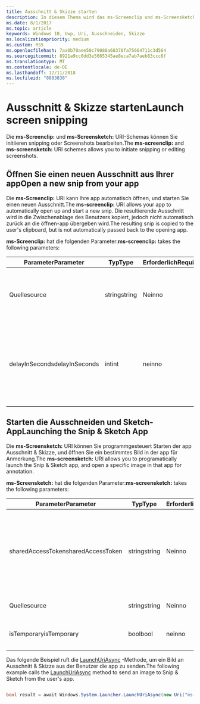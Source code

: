 ```yaml
---
title: Ausschnitt & Skizze starten
description: In diesem Thema wird das ms-Screenclip und ms-Screensketch URI-Schemas. Ihre app kann diese URI-Schemas zum Starten der app Ausschnitt & Skizze oder öffnen Sie einen neuen Ausschnitt verwenden.
ms.date: 8/1/2017
ms.topic: article
keywords: Windows 10, Uwp, Uri, Ausschneiden, Skizze
ms.localizationpriority: medium
ms.custom: RS5
ms.openlocfilehash: 7aa0b70aee50c79088a68378fa75664711c3d564
ms.sourcegitcommit: 8921a9cc0dd3e5665345ae8eca7ab7aeb83ccc6f
ms.translationtype: MT
ms.contentlocale: de-DE
ms.lasthandoff: 12/11/2018
ms.locfileid: "8883838"
---
```

# <a name="launch-screen-snipping"></a><span data-ttu-id="c0da2-105">Ausschnitt & Skizze starten</span><span class="sxs-lookup"><span data-stu-id="c0da2-105">Launch screen snipping</span></span>

<span data-ttu-id="c0da2-106">Die **ms-Screenclip:** und **ms-Screensketch:** URI-Schemas können Sie initiieren snipping oder Screenshots bearbeiten.</span><span class="sxs-lookup"><span data-stu-id="c0da2-106">The **ms-screenclip:** and **ms-screensketch:** URI schemes allows you to initiate snipping or editing screenshots.</span></span>

## <a name="open-a-new-snip-from-your-app"></a><span data-ttu-id="c0da2-107">Öffnen Sie einen neuen Ausschnitt aus Ihrer app</span><span class="sxs-lookup"><span data-stu-id="c0da2-107">Open a new snip from your app</span></span>

<span data-ttu-id="c0da2-108">Die **ms-Screenclip:** URI kann Ihre app automatisch öffnen, und starten Sie einen neuen Ausschnitt.</span><span class="sxs-lookup"><span data-stu-id="c0da2-108">The **ms-screenclip:** URI allows your app to automatically open up and start a new snip.</span></span> <span data-ttu-id="c0da2-109">Die resultierende Ausschnitt wird in die Zwischenablage des Benutzers kopiert, jedoch nicht automatisch zurück an die öffnen-app übergeben wird.</span><span class="sxs-lookup"><span data-stu-id="c0da2-109">The resulting snip is copied to the user's clipboard, but is not automatically passed back to the opening app.</span></span>

<span data-ttu-id="c0da2-110">**ms-Screenclip:** hat die folgenden Parameter:</span><span class="sxs-lookup"><span data-stu-id="c0da2-110">**ms-screenclip:** takes the following parameters:</span></span>

| <span data-ttu-id="c0da2-111">Parameter</span><span class="sxs-lookup"><span data-stu-id="c0da2-111">Parameter</span></span> | <span data-ttu-id="c0da2-112">Typ</span><span class="sxs-lookup"><span data-stu-id="c0da2-112">Type</span></span> | <span data-ttu-id="c0da2-113">Erforderlich</span><span class="sxs-lookup"><span data-stu-id="c0da2-113">Required</span></span> | <span data-ttu-id="c0da2-114">Beschreibung</span><span class="sxs-lookup"><span data-stu-id="c0da2-114">Description</span></span> |
| --- | --- | --- | --- |
| <span data-ttu-id="c0da2-115">Quelle</span><span class="sxs-lookup"><span data-stu-id="c0da2-115">source</span></span> | <span data-ttu-id="c0da2-116">string</span><span class="sxs-lookup"><span data-stu-id="c0da2-116">string</span></span> | <span data-ttu-id="c0da2-117">Nein</span><span class="sxs-lookup"><span data-stu-id="c0da2-117">no</span></span> | <span data-ttu-id="c0da2-118">Eine formfreie Zeichenfolge an der Quelle, die den URI gestartet.</span><span class="sxs-lookup"><span data-stu-id="c0da2-118">A freeform string to indicate the source that launched the URI.</span></span> |
| <span data-ttu-id="c0da2-119">delayInSeconds</span><span class="sxs-lookup"><span data-stu-id="c0da2-119">delayInSeconds</span></span> | <span data-ttu-id="c0da2-120">int</span><span class="sxs-lookup"><span data-stu-id="c0da2-120">int</span></span> | <span data-ttu-id="c0da2-121">nein</span><span class="sxs-lookup"><span data-stu-id="c0da2-121">no</span></span> | <span data-ttu-id="c0da2-122">Eine ganze Zahl von 1 bis zu 30.</span><span class="sxs-lookup"><span data-stu-id="c0da2-122">An integer value, from 1 to 30.</span></span> <span data-ttu-id="c0da2-123">Gibt die Verzögerung in vollständige Sekunden zwischen dem URI-Aufruf und wann snipping beginnt.</span><span class="sxs-lookup"><span data-stu-id="c0da2-123">Specifies the delay, in full seconds, between the URI call and when snipping begins.</span></span> |

## <a name="launching-the-snip--sketch-app"></a><span data-ttu-id="c0da2-124">Starten die Ausschneiden und Sketch-App</span><span class="sxs-lookup"><span data-stu-id="c0da2-124">Launching the Snip & Sketch App</span></span>

<span data-ttu-id="c0da2-125">Die **ms-Screensketch:** URI können Sie programmgesteuert Starten der app Ausschnitt & Skizze, und öffnen Sie ein bestimmtes Bild in der app für Anmerkung.</span><span class="sxs-lookup"><span data-stu-id="c0da2-125">The **ms-screensketch:** URI allows you to programatically launch the Snip & Sketch app, and open a specific image in that app for annotation.</span></span>

<span data-ttu-id="c0da2-126">**ms-Screensketch:** hat die folgenden Parameter:</span><span class="sxs-lookup"><span data-stu-id="c0da2-126">**ms-screensketch:** takes the following parameters:</span></span>

| <span data-ttu-id="c0da2-127">Parameter</span><span class="sxs-lookup"><span data-stu-id="c0da2-127">Parameter</span></span> | <span data-ttu-id="c0da2-128">Typ</span><span class="sxs-lookup"><span data-stu-id="c0da2-128">Type</span></span> | <span data-ttu-id="c0da2-129">Erforderlich</span><span class="sxs-lookup"><span data-stu-id="c0da2-129">Required</span></span> | <span data-ttu-id="c0da2-130">Beschreibung</span><span class="sxs-lookup"><span data-stu-id="c0da2-130">Description</span></span> |
| --- | --- | --- | --- |
| <span data-ttu-id="c0da2-131">sharedAccessToken</span><span class="sxs-lookup"><span data-stu-id="c0da2-131">sharedAccessToken</span></span> | <span data-ttu-id="c0da2-132">string</span><span class="sxs-lookup"><span data-stu-id="c0da2-132">string</span></span> | <span data-ttu-id="c0da2-133">Nein</span><span class="sxs-lookup"><span data-stu-id="c0da2-133">no</span></span> | <span data-ttu-id="c0da2-134">Ein Token, identifizieren die Datei in der Ausschnitt und Sketch-app zu öffnen.</span><span class="sxs-lookup"><span data-stu-id="c0da2-134">A token identifying the file to open in the Snip & Sketch app.</span></span> <span data-ttu-id="c0da2-135">Aus [SharedStorageAccessManager.AddFile](https://docs.microsoft.com/uwp/api/windows.applicationmodel.datatransfer.sharedstorageaccessmanager.addfile)abgerufen werden.</span><span class="sxs-lookup"><span data-stu-id="c0da2-135">Retrieved from [SharedStorageAccessManager.AddFile](https://docs.microsoft.com/uwp/api/windows.applicationmodel.datatransfer.sharedstorageaccessmanager.addfile).</span></span> <span data-ttu-id="c0da2-136">Wenn dieser Parameter nicht angegeben ist, wird die app ohne Öffnen der Datei gestartet werden.</span><span class="sxs-lookup"><span data-stu-id="c0da2-136">If this parameter is omitted, the app will be launched without a file open.</span></span> |
| <span data-ttu-id="c0da2-137">Quelle</span><span class="sxs-lookup"><span data-stu-id="c0da2-137">source</span></span> | <span data-ttu-id="c0da2-138">string</span><span class="sxs-lookup"><span data-stu-id="c0da2-138">string</span></span> | <span data-ttu-id="c0da2-139">Nein</span><span class="sxs-lookup"><span data-stu-id="c0da2-139">no</span></span> | <span data-ttu-id="c0da2-140">Eine formfreie Zeichenfolge an der Quelle, die den URI gestartet.</span><span class="sxs-lookup"><span data-stu-id="c0da2-140">A freeform string to indicate the source that launched the URI.</span></span> |
| <span data-ttu-id="c0da2-141">isTemporary</span><span class="sxs-lookup"><span data-stu-id="c0da2-141">isTemporary</span></span> | <span data-ttu-id="c0da2-142">bool</span><span class="sxs-lookup"><span data-stu-id="c0da2-142">bool</span></span> | <span data-ttu-id="c0da2-143">nein</span><span class="sxs-lookup"><span data-stu-id="c0da2-143">no</span></span> | <span data-ttu-id="c0da2-144">Wenn auf True festgelegt, Bildschirmskizzen versucht, die Datei zu löschen, nachdem sie geöffnet.</span><span class="sxs-lookup"><span data-stu-id="c0da2-144">If set to True, Screen Sketch will try to delete the file after opening it.</span></span> |

<span data-ttu-id="c0da2-145">Das folgende Beispiel ruft die [LaunchUriAsync](https://docs.microsoft.com/uwp/api/Windows.System.Launcher#Windows_System_Launcher_LaunchUriAsync_Windows_Foundation_Uri_) -Methode, um ein Bild an Ausschnitt & Skizze aus der Benutzer die app zu senden.</span><span class="sxs-lookup"><span data-stu-id="c0da2-145">The following example calls the [LaunchUriAsync](https://docs.microsoft.com/uwp/api/Windows.System.Launcher#Windows_System_Launcher_LaunchUriAsync_Windows_Foundation_Uri_) method to send an image to Snip & Sketch from the user's app.</span></span>

```csharp

bool result = await Windows.System.Launcher.LaunchUriAsync(new Uri("ms-screensketch:edit?source=MyApp&isTemporary=false&sharedAccessToken=2C37ADDA-B054-40B5-8B38-11CED1E1A2D"));

```
